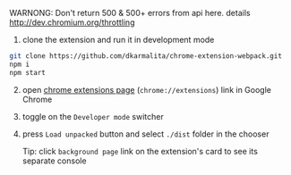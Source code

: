 WARNONG: Don't return 500 & 500+ errors from api here. details http://dev.chromium.org/throttling

1. clone the extension and run it in development mode
```sh
git clone https://github.com/dkarmalita/chrome-extension-webpack.git
npm i
npm start
```
2. open <a href="chrome://extensions">chrome extensions page</a> (`chrome://extensions`) link in Google Chrome
3. toggle on the `Developer mode` switcher
4. press `Load unpacked` button and select `./dist` folder in the chooser

    Tip: click `background page` link on the extension's card to see its separate console